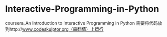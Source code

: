 # Interactive-Programming-in-Python
coursera_An Introduction to Interactive Programming in Python
需要将代码放到http://www.codeskulptor.org（需翻墙）上运行

